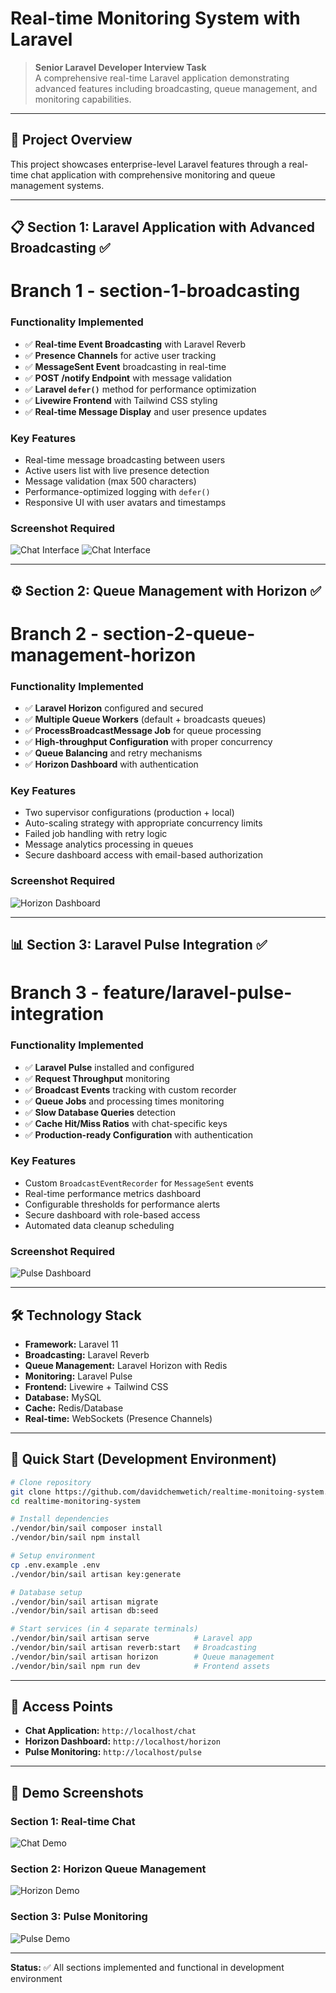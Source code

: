
# Real-time Monitoring System with Laravel

> **Senior Laravel Developer Interview Task**  
> A comprehensive real-time Laravel application demonstrating advanced features including broadcasting, queue management, and monitoring capabilities.

---

## 🚀 Project Overview

This project showcases enterprise-level Laravel features through a real-time chat application with comprehensive monitoring and queue management systems.

---

## 📋 Section 1: Laravel Application with Advanced Broadcasting ✅
# Branch 1 - section-1-broadcasting
### **Functionality Implemented**
- ✅ **Real-time Event Broadcasting** with Laravel Reverb  
- ✅ **Presence Channels** for active user tracking  
- ✅ **MessageSent Event** broadcasting in real-time  
- ✅ **POST /notify Endpoint** with message validation  
- ✅ **Laravel `defer()`** method for performance optimization  
- ✅ **Livewire Frontend** with Tailwind CSS styling  
- ✅ **Real-time Message Display** and user presence updates  

### **Key Features**
- Real-time message broadcasting between users  
- Active users list with live presence detection  
- Message validation (max 500 characters)  
- Performance-optimized logging with `defer()`  
- Responsive UI with user avatars and timestamps  

### **Screenshot Required**
![Chat Interface](https://i.postimg.cc/wjRhFxCM/15-56-33.png?text=Chat+Interface+with+Active+Users+and+Messages)
![Chat Interface](https://i.postimg.cc/V6PQ568C/Screenshot-2025-08-06-19-24-10.png?text=Chat+Interface+with+Active+Users+and+Messages)

---

## ⚙️ Section 2: Queue Management with Horizon ✅
# Branch 2 - section-2-queue-management-horizon
### **Functionality Implemented**
- ✅ **Laravel Horizon** configured and secured  
- ✅ **Multiple Queue Workers** (default + broadcasts queues)  
- ✅ **ProcessBroadcastMessage Job** for queue processing  
- ✅ **High-throughput Configuration** with proper concurrency  
- ✅ **Queue Balancing** and retry mechanisms  
- ✅ **Horizon Dashboard** with authentication  

### **Key Features**
- Two supervisor configurations (production + local)  
- Auto-scaling strategy with appropriate concurrency limits  
- Failed job handling with retry logic  
- Message analytics processing in queues  
- Secure dashboard access with email-based authorization  

### **Screenshot Required**
![Horizon Dashboard](https://i.postimg.cc/DzV1Nkhg/Screenshot-2025-08-06-15-58-17.png?text=Horizon+Dashboard+Queue+Metrics)

---

## 📊 Section 3: Laravel Pulse Integration ✅
# Branch 3 - feature/laravel-pulse-integration
### **Functionality Implemented**
- ✅ **Laravel Pulse** installed and configured  
- ✅ **Request Throughput** monitoring  
- ✅ **Broadcast Events** tracking with custom recorder  
- ✅ **Queue Jobs** and processing times monitoring  
- ✅ **Slow Database Queries** detection  
- ✅ **Cache Hit/Miss Ratios** with chat-specific keys  
- ✅ **Production-ready Configuration** with authentication  

### **Key Features**
- Custom `BroadcastEventRecorder` for `MessageSent` events  
- Real-time performance metrics dashboard  
- Configurable thresholds for performance alerts  
- Secure dashboard with role-based access  
- Automated data cleanup scheduling  

### **Screenshot Required**
![Pulse Dashboard](https://postimg.cc/MnDccLvM/800x400.png?text=Pulse+Dashboard+with+Metrics)

---

## 🛠️ Technology Stack

- **Framework:** Laravel 11  
- **Broadcasting:** Laravel Reverb  
- **Queue Management:** Laravel Horizon with Redis  
- **Monitoring:** Laravel Pulse  
- **Frontend:** Livewire + Tailwind CSS  
- **Database:** MySQL  
- **Cache:** Redis/Database  
- **Real-time:** WebSockets (Presence Channels)  

---

## 🚦 Quick Start (Development Environment)

```bash
# Clone repository
git clone https://github.com/davidchemwetich/realtime-monitoing-system.git
cd realtime-monitoring-system

# Install dependencies
./vendor/bin/sail composer install
./vendor/bin/sail npm install

# Setup environment
cp .env.example .env
./vendor/bin/sail artisan key:generate

# Database setup
./vendor/bin/sail artisan migrate
./vendor/bin/sail artisan db:seed

# Start services (in 4 separate terminals)
./vendor/bin/sail artisan serve          # Laravel app
./vendor/bin/sail artisan reverb:start   # Broadcasting
./vendor/bin/sail artisan horizon        # Queue management
./vendor/bin/sail npm run dev            # Frontend assets
```

---

## 📱 Access Points

- **Chat Application:** `http://localhost/chat`  
- **Horizon Dashboard:** `http://localhost/horizon`  
- **Pulse Monitoring:** `http://localhost/pulse`  

---

## 📸 Demo Screenshots

### Section 1: Real-time Chat  
![Chat Demo](https://via.placeholder.com/800x400.png?text=Real-time+Chat+Demo)

### Section 2: Horizon Queue Management  
![Horizon Demo](https://via.placeholder.com/800x400.png?text=Horizon+Queue+Metrics)

### Section 3: Pulse Monitoring  
![Pulse Demo](https://via.placeholder.com/800x400.png?text=Pulse+Monitoring+Dashboard)

---

**Status:** ✅ All sections implemented and functional in development environment
